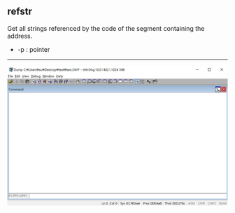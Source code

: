 refstr
-------
Get all strings referenced by the code of the segment containing the address.
* -p : pointer
---
![](../img/refstr.gif)
